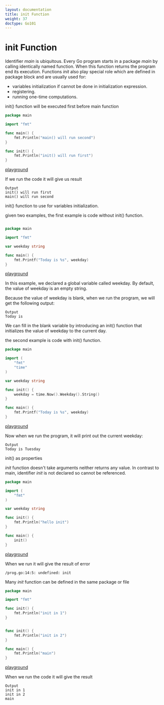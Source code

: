 ```yaml
---
layout: documentation
title: init Function
weight: 37
doctype: Go101
---
```


# init Function

Identifier _main_ is ubiquitous. Every Go program starts in a package _main_ by calling identically named function. When this function returns the program end its execution. Functions _init_ also play special role which are defined in package block and are usually used for:

* variables initialization if cannot be done in initialization expression.
* registering.
* running one-time computations.

init() function will be executed first before main function
```go
package main

import "fmt"

func main() {
    fmt.Println("main() will run second")
}

func init() {
    fmt.Println("init() will run first")
}

```
[playground](https://play.golang.org/p/y6R1UEn9trt)

If we run the code it will give us result
```
Output
init() will run first
main() will run second
```

init() function to use for variables initialization.

given two examples, the first example is code without init() function.
```go

package main

import "fmt"

var weekday string

func main() {
    fmt.Printf("Today is %s", weekday)
}
```
[playground](https://play.golang.org/p/JHYP4EZ0T6X)

In this example, we declared a global variable called weekday. By default, the value of weekday is an empty string.

Because the value of weekday is blank, when we run the program, we will get the following output:

```
Output
Today is
```

We can fill in the blank variable by introducing an init() function that initializes the value of weekday to the current day.

the second example is code with init() function.

```go
package main

import (
    "fmt"
    "time"
)

var weekday string

func init() {
    weekday = time.Now().Weekday().String()
}

func main() {
    fmt.Printf("Today is %s", weekday)
}
```
[playground](https://play.golang.org/p/kaoptt-omic)


Now when we run the program, it will print out the current weekday:
```
Output
Today is Tuesday
```

init() as properties 

_init_ function doesn't take arguments neither returns any value. In contrast to main, identifier _init_ is not declared so cannot be referenced.

```go
package main

import (
    "fmt"
)

var weekday string

func init() {
    fmt.Println("hello init")
}

func main() {
    init()
}
```
[playground](https://play.golang.org/p/vXIkd6pa0V4)

When we run it will give the result of error 

```
/prog.go:14:5: undefined: init
```

Many _init_ function can be defined in the same package or file 

```go
package main

import "fmt"

func init() {
    fmt.Println("init in 1")
}


func init() {
    fmt.Println("init in 2")
}

func main() {
    fmt.Println("main")
}
```
[playground](https://play.golang.org/p/2k1Zw1_OoE3)

When we run the code it will give the result

```
Output
init in 1
init in 2
main
```




